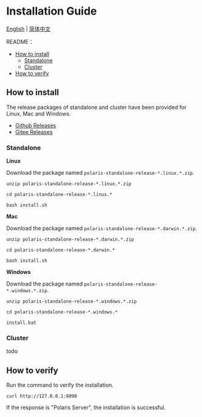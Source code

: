 # Installation Guide

[English](./README.md) | [简体中文](./README-zh.md)

README：

- [How to install](#how-to-install)
  - [Standalone](#standalone)
  - [Cluster](#cluster)
- [How to verify](#how-to-verify)

## How to install

The release packages of standalone and cluster have been provided for Linux, Mac and Windows.

- [Github Releases](https://github.com/pole-io/pole-server/releases)
- [Gitee Releases](https://gitee.com/GovernSea/pole-server/releases)

### Standalone

**Linux**

Download the package named `polaris-standalone-release-*.linux.*.zip`.

```
unzip polaris-standalone-release-*.linux.*.zip

cd polaris-standalone-release-*.linux.*

bash install.sh
```

**Mac**

Download the package named `polaris-standalone-release-*.darwin.*.zip`.

```
unzip polaris-standalone-release-*.darwin.*.zip

cd polaris-standalone-release-*.darwin.*

bash install.sh
```

**Windows**

Download the package named `polaris-standalone-release-*.windows.*.zip`.

```
unzip polaris-standalone-release-*.windows.*.zip

cd polaris-standalone-release-*.windows.*

install.bat
```

### Cluster

todo

## How to verify

Run the command to verify the installation.

```
curl http://127.0.0.1:8090
```

If the response is "Polaris Server", the installation is successful.

